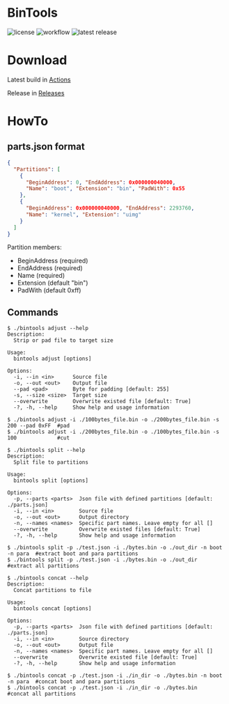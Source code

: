 # BinTools
![license](https://img.shields.io/github/license/mixa3607/BinTools?style=flat-square)
![workflow](https://img.shields.io/github/actions/workflow/status/mixa3607/BinTools/push.yml?style=flat-square)
![latest release](https://img.shields.io/github/v/release/mixa3607/BinTools?style=flat-square)

# Download
Latest build in [Actions](./actions)

Release in [Releases](./release)

# HowTo

## parts.json format
```json
{
  "Partitions": [
    {
      "BeginAddress": 0, "EndAddress": 0x000000040000,
      "Name": "boot", "Extension": "bin", "PadWith": 0x55
    },
    {
      "BeginAddress": 0x000000040000, "EndAddress": 2293760,
      "Name": "kernel", "Extension": "uimg"
    }
  ]
}
```
Partition members:
- BeginAddress (required)
- EndAddress (required)
- Name (required)
- Extension (default "bin")
- PadWith (default 0xff)


## Commands
```shell
$ ./bintools adjust --help
Description:
  Strip or pad file to target size

Usage:
  bintools adjust [options]

Options:
  -i, --in <in>      Source file
  -o, --out <out>    Output file
  --pad <pad>        Byte for padding [default: 255]
  -s, --size <size>  Target size
  --overwrite        Overwrite existed file [default: True]
  -?, -h, --help     Show help and usage information

$ ./bintools adjust -i ./100bytes_file.bin -o ./200bytes_file.bin -s 200 --pad 0xFF  #pad
$ ./bintools adjust -i ./200bytes_file.bin -o ./100bytes_file.bin -s 100             #cut
```

```shell
$ ./bintools split --help
Description:
  Split file to partitions

Usage:
  bintools split [options]

Options:
  -p, --parts <parts>  Json file with defined partitions [default: ./parts.json]
  -i, --in <in>        Source file
  -o, --out <out>      Output directory
  -n, --names <names>  Specific part names. Leave empty for all []
  --overwrite          Overwrite existed files [default: True]
  -?, -h, --help       Show help and usage information

$ ./bintools split -p ./test.json -i ./bytes.bin -o ./out_dir -n boot -n para  #extract boot and para partitions
$ ./bintools split -p ./test.json -i ./bytes.bin -o ./out_dir                  #extract all partitions
```

```shell
$ ./bintools concat --help
Description:
  Concat partitions to file

Usage:
  bintools concat [options]

Options:
  -p, --parts <parts>  Json file with defined partitions [default: ./parts.json]
  -i, --in <in>        Source directory
  -o, --out <out>      Output file
  -n, --names <names>  Specific part names. Leave empty for all []
  --overwrite          Overwrite existed file [default: True]
  -?, -h, --help       Show help and usage information
  
$ ./bintools concat -p ./test.json -i ./in_dir -o ./bytes.bin -n boot -n para  #concat boot and para partitions
$ ./bintools concat -p ./test.json -i ./in_dir -o ./bytes.bin                  #concat all partitions
```